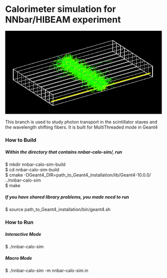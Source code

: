 # Calorimeter simulation for NNbar/HIBEAM experiment

![plot](./img/scintillators.png)


This branch is used to study photon transport in the scintillator staves and the wavelength shifting fibers. It is built for MultiThreaded mode in Geant4

<h3>How to Build</h3>

<h5>Within the directory that contains nnbar-calo-sim/, run </h5>
  
$ mkdir nnbar-calo-sim-build <br>
$ cd nnbar-calo-sim-build  <br>
$ cmake -DGeant4_DIR=path_to_Geant4_installation/lib/Geant4-10.0.0/ ../nnbar-calo-sim <br>
$ make <br>              

<h5>If you have shared library problems, you made need to run </h5>

$ source path_to_Geant4_installation/bin/geant4.sh 

<h3>How to Run</h3>

<h5>Interactive Mode</h5>

$ ./nnbar-calo-sim

<h5>Macro Mode</h5>

$ ./nnbar-calo-sim -m nnbar-calo-sim.in
